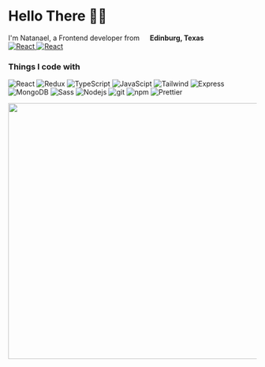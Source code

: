 <h1>Hello There 👋🏼</h1>


<p>I'm Natanael, a Frontend developer from <img src="https://user-images.githubusercontent.com/68613251/189981849-731d7402-7def-448f-bde6-acd3d4c01aac.png" width="13"/> <b>Edinburg, Texas</br></b>
<a href="https://www.linkedin.com/in/natanaelpachecorobles/">
<img alt="React" src="https://img.shields.io/badge/LinkedIn-0077B5?style=for-the-badge&logo=linkedin&logoColor=white" /> 
</a> 
<a href="https://www.linkedin.com/in/natanaelpachecorobles/">
<img alt="React" src="https://img.shields.io/badge/Portfolio-ffee33?style=for-the-badge" />
</a> 
 </p>

<h3>Things I code with</h3>


 
<p>
  <img alt="React" src="https://img.shields.io/badge/React-20232A?style=for-the-badge&logo=react&logoColor=61DAFB" />
  <img alt="Redux" src="https://img.shields.io/badge/Redux-593D88?style=for-the-badge&logo=redux&logoColor=white" />
  <img alt="TypeScript" src="https://img.shields.io/badge/TypeScript-007ACC?style=for-the-badge&logo=typescript&logoColor=white" />
  <img alt="JavaScipt" src="https://img.shields.io/badge/JavaScript-323330?style=for-the-badge&logo=javascript&logoColor=F7DF1E" />
  <img alt="Tailwind" src="https://img.shields.io/badge/Tailwind_CSS-38B2AC?style=for-the-badge&logo=tailwind-css&logoColor=white" />
  <img alt="Express" src="https://img.shields.io/badge/Express.js-404D59?style=for-the-badge" />
  <img alt="MongoDB" src="https://img.shields.io/badge/MongoDB-4EA94B?style=for-the-badge&logo=mongodb&logoColor=white" />
  <img alt="Sass" src="https://img.shields.io/badge/Sass-CC6699?style=for-the-badge&logo=sass&logoColor=white" />
  <img alt="Nodejs" src="https://img.shields.io/badge/Node.js-43853D?style=for-the-badge&logo=node.js&logoColor=white" />
  
  <img alt="git" src="https://img.shields.io/badge/-Git-F05032?style=flat-square&logo=git&logoColor=white" />
  <img alt="npm" src="https://img.shields.io/badge/-NPM-CB3837?style=flat-square&logo=npm&logoColor=white" />
  <img alt="Prettier" src="https://img.shields.io/badge/-Prettier-F7B93E?style=flat-square&logo=prettier&logoColor=white" />
</p>

<div align="center">
  <a href="https://www.natepacheco.dev/">
    <img src="https://user-images.githubusercontent.com/68613251/189980929-ea0e22d1-b96e-4c9a-898b-036f678ab768.svg" width="900" height="520"/>
</div>

